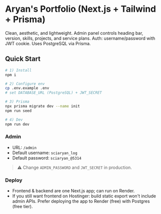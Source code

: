 # Aryan's Portfolio (Next.js + Tailwind + Prisma)

Clean, aesthetic, and lightweight. Admin panel controls heading bar, version, skills, projects, and service plans.
Auth: username/password with JWT cookie. Uses PostgreSQL via Prisma.

## Quick Start

```bash
# 1) Install
npm i

# 2) Configure env
cp .env.example .env
# set DATABASE_URL (PostgreSQL) + JWT_SECRET

# 3) Prisma
npx prisma migrate dev --name init
npm run seed

# 4) Dev
npm run dev
```

### Admin
- URL: `/admin`
- Default username: `sciaryan_log`
- Default password: `sciaryan_@5314`

> ⚠️ Change `ADMIN_PASSWORD` and `JWT_SECRET` in production.

### Deploy
- Frontend & backend are one Next.js app; can run on Render.  
- If you still want frontend on Hostinger: build static export won't include admin APIs. Prefer deploying the app to Render (free) with Postgres (free tier).
